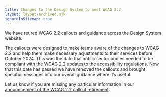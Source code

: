 ```yaml
---
title: Changes to the Design System to meet WCAG 2.2
layout: layout-archived.njk
ignoreInSitemap: true
---
```


We have retired WCAG 2.2 callouts and guidance across the Design System website.

The callouts were designed to make teams aware of the changes to WCAG 2.2 and help them make necessary adjustments to their services before October 2024. This was the date that public sector bodies needed to be compliant with the WCAG 2.2 updates to the accessibility regulations. Now that this date has passed we have removed the callouts and brought specific messages into our overall guidance where it’s useful.

Let us know if you are missing any particular information in our [announcement of the WCAG 2.2 callout retirement](https://github.com/alphagov/govuk-design-system/discussions/4697).
